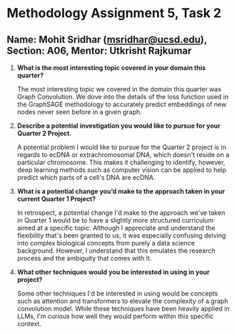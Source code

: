 # Methodology Assignment 5, Task 2

## Name: Mohit Sridhar (msridhar@ucsd.edu), Section: A06, Mentor: Utkrisht Rajkumar

1. **What is the most interesting topic covered in your domain this quarter?**

   The most interesting topic we covered in the domain this quarter was Graph Convolution. We dove into the details of the loss function used in the GraphSAGE methodology to accurately predict embeddings of new nodes never seen before in a given graph.
   
3. **Describe a potential investigation you would like to pursue for your Quarter 2 Project.**

   A potential problem I would like to pursue for the Quarter 2 project is in regards to ecDNA or extrachromosomal DNA, which doesn't reside on a particular chromosome. This makes it challenging to identify, however, deep learning methods such as computer vision can be applied to help predict which parts of a cell's DNA are ecDNA.
   
5. **What is a potential change you’d make to the approach taken in your current Quarter 1 Project?**

   In retrospect, a potential change I'd make to the approach we've taken in Quarter 1 would be to have a slightly more structured curriculum aimed at a specific topic. Although I appreciate and understand the flexibility that's been granted to us, it was especially confusing delving into complex biological concepts from purely a data science background. However, I understand that this emulates the research process and the ambiguity that comes with it.
   
7. **What other techniques would you be interested in using in your project?**

   Some other techniques I'd be interested in using would be concepts such as attention and transformers to elevate the complexity of a graph convolution model. While these techniques have been heavily applied in LLMs, I'm curious how well they would perform within this specific context.
   
